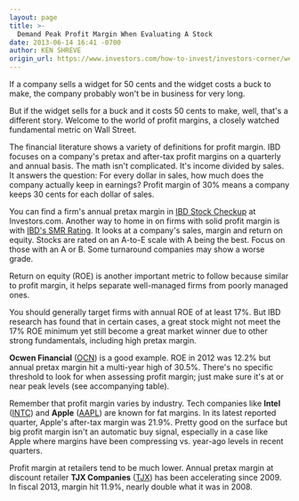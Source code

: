 ```yaml
---
layout: page
title: >-
  Demand Peak Profit Margin When Evaluating A Stock
date: 2013-06-14 16:41 -0700
author: KEN SHREVE
origin_url: https://www.investors.com/how-to-invest/investors-corner/well-managed-firms-show-healthy-profit-margin
---
```





If a company sells a widget for 50 cents and the widget costs a buck to make, the company probably won't be in business for very long.

  

But if the widget sells for a buck and it costs 50 cents to make, well, that's a different story. Welcome to the world of profit margins, a closely watched fundamental metric on Wall Street.

  

The financial literature shows a variety of definitions for profit margin. IBD focuses on a company's pretax and after-tax profit margins on a quarterly and annual basis. The math isn't complicated. It's income divided by sales. It answers the question: For every dollar in sales, how much does the company actually keep in earnings? Profit margin of 30% means a company keeps 30 cents for each dollar of sales.

  

You can find a firm's annual pretax margin in [IBD Stock Checkup](http://education.investors.com/financial-dictionary/?termID=5979&term=IBD+Stock+Checkup%26reg%3b&mode=searchResults) at Investors.com. Another way to home in on firms with solid profit margin is with [IBD's SMR Rating](http://education.investors.com/financial-dictionary/ibd-terms/sales-----profit--margins-----roe--(smr)--rating). It looks at a company's sales, margin and return on equity. Stocks are rated on an A-to-E scale with A being the best. Focus on those with an A or B. Some turnaround companies may show a worse grade.

  

Return on equity (ROE) is another important metric to follow because similar to profit margin, it helps separate well-managed firms from poorly managed ones.

  

You should generally target firms with annual ROE of at least 17%. But IBD research has found that in certain cases, a great stock might not meet the 17% ROE minimum yet still become a great market winner due to other strong fundamentals, including high pretax margin.

  

**Ocwen Financial** ([OCN](https://research.investors.com/quote.aspx?symbol=OCN)) is a good example. ROE in 2012 was 12.2% but annual pretax margin hit a multi-year high of 30.5%. There's no specific threshold to look for when assessing profit margin; just make sure it's at or near peak levels (see accompanying table).

  

Remember that profit margin varies by industry. Tech companies like **Intel** ([INTC](https://research.investors.com/quote.aspx?symbol=INTC)) and **Apple** ([AAPL](https://research.investors.com/quote.aspx?symbol=AAPL)) are known for fat margins. In its latest reported quarter, Apple's after-tax margin was 21.9%. Pretty good on the surface but big profit margin isn't an automatic buy signal, especially in a case like Apple where margins have been compressing vs. year-ago levels in recent quarters.

  

Profit margin at retailers tend to be much lower. Annual pretax margin at discount retailer **TJX Companies** ([TJX](https://research.investors.com/quote.aspx?symbol=TJX)) has been accelerating since 2009. In fiscal 2013, margin hit 11.9%, nearly double what it was in 2008.




